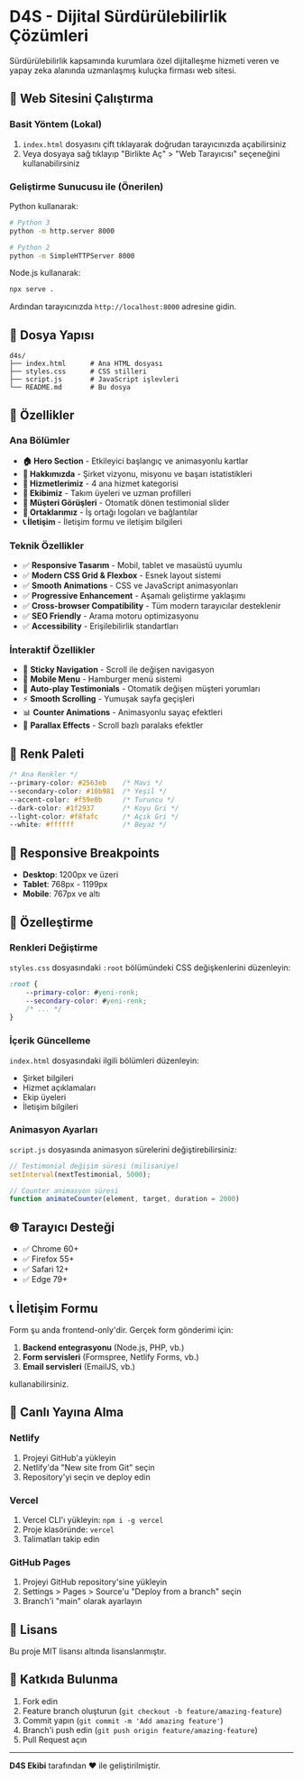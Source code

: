 # D4S - Dijital Sürdürülebilirlik Çözümleri

Sürdürülebilirlik kapsamında kurumlara özel dijitalleşme hizmeti veren ve yapay zeka alanında uzmanlaşmış kuluçka firması web sitesi.

## 🚀 Web Sitesini Çalıştırma

### Basit Yöntem (Lokal)
1. `index.html` dosyasını çift tıklayarak doğrudan tarayıcınızda açabilirsiniz
2. Veya dosyaya sağ tıklayıp "Birlikte Aç" > "Web Tarayıcısı" seçeneğini kullanabilirsiniz

### Geliştirme Sunucusu ile (Önerilen)
Python kullanarak:
```bash
# Python 3
python -m http.server 8000

# Python 2
python -m SimpleHTTPServer 8000
```

Node.js kullanarak:
```bash
npx serve .
```

Ardından tarayıcınızda `http://localhost:8000` adresine gidin.

## 📁 Dosya Yapısı

```
d4s/
├── index.html      # Ana HTML dosyası
├── styles.css      # CSS stilleri
├── script.js       # JavaScript işlevleri
└── README.md       # Bu dosya
```

## 🎨 Özellikler

### Ana Bölümler
- **🏠 Hero Section** - Etkileyici başlangıç ve animasyonlu kartlar
- **📖 Hakkımızda** - Şirket vizyonu, misyonu ve başarı istatistikleri
- **🔧 Hizmetlerimiz** - 4 ana hizmet kategorisi
- **👥 Ekibimiz** - Takım üyeleri ve uzman profilleri
- **💬 Müşteri Görüşleri** - Otomatik dönen testimonial slider
- **🤝 Ortaklarımız** - İş ortağı logoları ve bağlantılar
- **📞 İletişim** - İletişim formu ve iletişim bilgileri

### Teknik Özellikler
- ✅ **Responsive Tasarım** - Mobil, tablet ve masaüstü uyumlu
- ✅ **Modern CSS Grid & Flexbox** - Esnek layout sistemi
- ✅ **Smooth Animations** - CSS ve JavaScript animasyonları
- ✅ **Progressive Enhancement** - Aşamalı geliştirme yaklaşımı
- ✅ **Cross-browser Compatibility** - Tüm modern tarayıcılar desteklenir
- ✅ **SEO Friendly** - Arama motoru optimizasyonu
- ✅ **Accessibility** - Erişilebilirlik standartları

### İnteraktif Özellikler
- 🎯 **Sticky Navigation** - Scroll ile değişen navigasyon
- 📱 **Mobile Menu** - Hamburger menü sistemi
- 🔄 **Auto-play Testimonials** - Otomatik değişen müşteri yorumları
- ⚡ **Smooth Scrolling** - Yumuşak sayfa geçişleri
- 📊 **Counter Animations** - Animasyonlu sayaç efektleri
- 🌊 **Parallax Effects** - Scroll bazlı paralaks efektler

## 🎨 Renk Paleti

```css
/* Ana Renkler */
--primary-color: #2563eb    /* Mavi */
--secondary-color: #10b981  /* Yeşil */
--accent-color: #f59e0b     /* Turuncu */
--dark-color: #1f2937       /* Koyu Gri */
--light-color: #f8fafc      /* Açık Gri */
--white: #ffffff            /* Beyaz */
```

## 📱 Responsive Breakpoints

- **Desktop**: 1200px ve üzeri
- **Tablet**: 768px - 1199px
- **Mobile**: 767px ve altı

## 🔧 Özelleştirme

### Renkleri Değiştirme
`styles.css` dosyasındaki `:root` bölümündeki CSS değişkenlerini düzenleyin:

```css
:root {
    --primary-color: #yeni-renk;
    --secondary-color: #yeni-renk;
    /* ... */
}
```

### İçerik Güncelleme
`index.html` dosyasındaki ilgili bölümleri düzenleyin:
- Şirket bilgileri
- Hizmet açıklamaları
- Ekip üyeleri
- İletişim bilgileri

### Animasyon Ayarları
`script.js` dosyasında animasyon sürelerini değiştirebilirsiniz:

```javascript
// Testimonial değişim süresi (milisaniye)
setInterval(nextTestimonial, 5000);

// Counter animasyon süresi
function animateCounter(element, target, duration = 2000)
```

## 🌐 Tarayıcı Desteği

- ✅ Chrome 60+
- ✅ Firefox 55+
- ✅ Safari 12+
- ✅ Edge 79+

## 📞 İletişim Formu

Form şu anda frontend-only'dir. Gerçek form gönderimi için:

1. **Backend entegrasyonu** (Node.js, PHP, vb.)
2. **Form servisleri** (Formspree, Netlify Forms, vb.)
3. **Email servisleri** (EmailJS, vb.)

kullanabilirsiniz.

## 🚀 Canlı Yayına Alma

### Netlify
1. Projeyi GitHub'a yükleyin
2. Netlify'da "New site from Git" seçin
3. Repository'yi seçin ve deploy edin

### Vercel
1. Vercel CLI'ı yükleyin: `npm i -g vercel`
2. Proje klasöründe: `vercel`
3. Talimatları takip edin

### GitHub Pages
1. Projeyi GitHub repository'sine yükleyin
2. Settings > Pages > Source'u "Deploy from a branch" seçin
3. Branch'i "main" olarak ayarlayın

## 📝 Lisans

Bu proje MIT lisansı altında lisanslanmıştır.

## 🤝 Katkıda Bulunma

1. Fork edin
2. Feature branch oluşturun (`git checkout -b feature/amazing-feature`)
3. Commit yapın (`git commit -m 'Add amazing feature'`)
4. Branch'i push edin (`git push origin feature/amazing-feature`)
5. Pull Request açın

---

**D4S Ekibi** tarafından ❤️ ile geliştirilmiştir. 